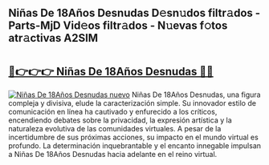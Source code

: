 ## Niñas De 18Años Desnudas D𝚎sn𝚞dos filtr𝚊dos - Parts-MjD Vid𝚎os filtr𝚊dos - N𝚞evas f𝚘tos atr𝚊ctivas A2SIM

# <h2><a href="http://mb9qij.tromn.icu/?c=Ni%c3%b1as+De+18A%c3%b1os+Desnudas">🔗👉👉👉 Niñas De 18Años Desnudas 🔗🔗</a></h2>

[![Niñas De 18Años Desnudas nuevo](https://i.imgur.com/pEAQMta.gif)](http://mb9qij.tromn.icu/?c=Ni%c3%b1as+De+18A%c3%b1os+Desnudas)
Niñas De 18Años Desnudas, una figura compleja y divisiva, elude la caracterización simple. Su innovador estilo de comunicación en línea ha cautivado y enfurecido a los críticos, encendiendo debates sobre la privacidad, la expresión artística y la naturaleza evolutiva de las comunidades virtuales. A pesar de la incertidumbre de sus próximas acciones, su impacto en el mundo virtual es profundo. La determinación inquebrantable y el encanto innegable impulsan a Niñas De 18Años Desnudas hacia adelante en el reino virtual.
